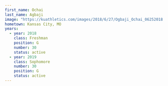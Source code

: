 ```yaml
---
first_name: Ochai
last_name: Agbaji
image: "https://kuathletics.com/images/2018/6/27/Ogbaji_Ochai_06252018.jpg?width=182&height=250&mode=crop&anchor=topcenter"
hometown: Kansas City, MO
years:
  - year: 2018
    class: Freshman
    position: G
    number: 30
    status: active
  - year: 2019
    class: Sophomore
    number: 30
    position: G
    status: active
---
```


